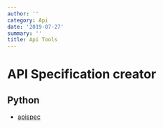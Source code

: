 ```yaml
---
author: ''
category: Api
date: '2019-07-27'
summary: ''
title: Api Tools
---
```

# API Specification creator

## Python

* [apispec](https://apispec.readthedocs.io/en/stable/)


